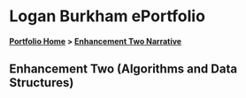# Logan Burkham ePortfolio 
#### [Portfolio Home](./README.md) > [Enhancement Two Narrative](./enhancement_narrative_two.md)

## Enhancement Two (Algorithms and Data Structures)
